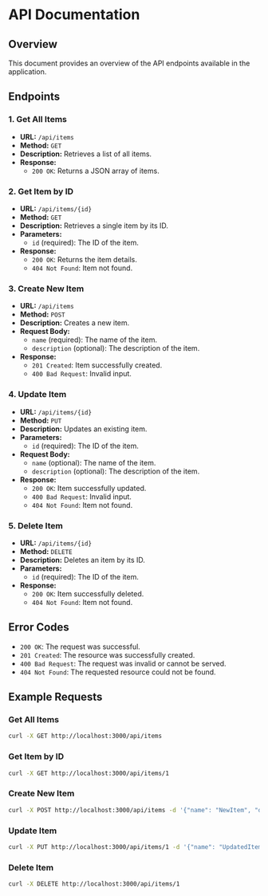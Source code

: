 # API Documentation

## Overview

This document provides an overview of the API endpoints available in the application.

## Endpoints

### 1. Get All Items

- **URL:** `/api/items`
- **Method:** `GET`
- **Description:** Retrieves a list of all items.
- **Response:**
    - `200 OK`: Returns a JSON array of items.

### 2. Get Item by ID

- **URL:** `/api/items/{id}`
- **Method:** `GET`
- **Description:** Retrieves a single item by its ID.
- **Parameters:**
    - `id` (required): The ID of the item.
- **Response:**
    - `200 OK`: Returns the item details.
    - `404 Not Found`: Item not found.

### 3. Create New Item

- **URL:** `/api/items`
- **Method:** `POST`
- **Description:** Creates a new item.
- **Request Body:**
    - `name` (required): The name of the item.
    - `description` (optional): The description of the item.
- **Response:**
    - `201 Created`: Item successfully created.
    - `400 Bad Request`: Invalid input.

### 4. Update Item

- **URL:** `/api/items/{id}`
- **Method:** `PUT`
- **Description:** Updates an existing item.
- **Parameters:**
    - `id` (required): The ID of the item.
- **Request Body:**
    - `name` (optional): The name of the item.
    - `description` (optional): The description of the item.
- **Response:**
    - `200 OK`: Item successfully updated.
    - `400 Bad Request`: Invalid input.
    - `404 Not Found`: Item not found.

### 5. Delete Item

- **URL:** `/api/items/{id}`
- **Method:** `DELETE`
- **Description:** Deletes an item by its ID.
- **Parameters:**
    - `id` (required): The ID of the item.
- **Response:**
    - `200 OK`: Item successfully deleted.
    - `404 Not Found`: Item not found.

## Error Codes

- `200 OK`: The request was successful.
- `201 Created`: The resource was successfully created.
- `400 Bad Request`: The request was invalid or cannot be served.
- `404 Not Found`: The requested resource could not be found.

## Example Requests

### Get All Items

```bash
curl -X GET http://localhost:3000/api/items
```

### Get Item by ID

```bash
curl -X GET http://localhost:3000/api/items/1
```

### Create New Item

```bash
curl -X POST http://localhost:3000/api/items -d '{"name": "NewItem", "description": "New item description"}' -H "Content-Type: application/json"
```

### Update Item

```bash
curl -X PUT http://localhost:3000/api/items/1 -d '{"name": "UpdatedItem", "description": "Updated item description"}' -H "Content-Type: application/json"
```

### Delete Item

```bash
curl -X DELETE http://localhost:3000/api/items/1
```
